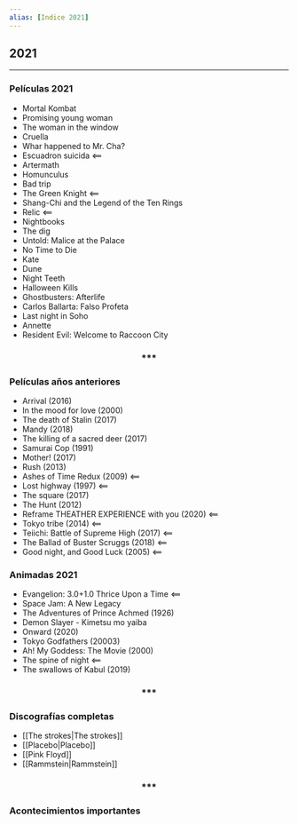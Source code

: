 ```yaml
---
alias: [Indice 2021]
---
```


## 2021
---

### Películas 2021

+ Mortal Kombat
+ Promising young woman
+ The woman in the window
+ Cruella
+ Whar happened to Mr. Cha?
+ Escuadron suicida <==
+ Artermath
+ Homunculus
+ Bad trip
+ The Green Knight <==
+ Shang-Chi and the Legend of the Ten Rings
+ Relic <==
+ Nightbooks
+ The dig
+ Untold: Malice at the Palace
+ No Time to Die
+ Kate
+ Dune
+ Night Teeth
+ Halloween Kills
+ Ghostbusters: Afterlife
+ Carlos Ballarta: Falso Profeta
+ Last night in Soho
+ Annette
+ Resident Evil: Welcome to Raccoon City


<div align='center'>
<h3> *** </h3>
</div>

### Películas años anteriores

+ Arrival (2016)
+ In the mood for love (2000)
+ The death of Stalin (2017)
+ Mandy (2018)
+ The killing of a sacred deer (2017)
+ Samurai Cop (1991)
+ Mother! (2017)
+ Rush (2013)
+ Ashes of Time Redux (2009) <==
+ Lost highway (1997) <==
+ The square (2017)
+ The Hunt (2012)
+ Reframe THEATHER EXPERIENCE with you (2020) <==
+ Tokyo tribe (2014) <==
+ Teiichi: Battle of Supreme High (2017) <==
+ The Ballad of Buster Scruggs (2018) <==
+ Good night, and Good Luck (2005) <==


### Animadas 2021

+ Evangelion: 3.0+1.0 Thrice Upon a Time <==
+ Space Jam: A New Legacy
+ The Adventures of Prince Achmed (1926)
+ Demon Slayer - Kimetsu mo yaiba
+ Onward (2020)
+ Tokyo Godfathers (20003)
+ Ah! My Goddess: The Movie (2000)
+ The spine of night <==
+ The swallows of Kabul (2019)


<div align='center'>
<h3> *** </h3>
</div>

### Discografías completas
+ [[The strokes|The strokes]]
+ [[Placebo|Placebo]]
+ [[Pink Floyd]]
+ [[Rammstein|Rammstein]]


<div align='center'>
<h3> *** </h3>
</div>

### Acontecimientos importantes


